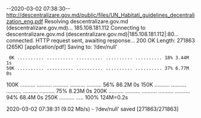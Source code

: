 --2020-03-02 07:38:30--  http://descentralizare.gov.md/public/files/UN_Habitati_guidelines_decentralization_eng.pdf
Resolving descentralizare.gov.md (descentralizare.gov.md)... 185.108.181.112
Connecting to descentralizare.gov.md (descentralizare.gov.md)|185.108.181.112|:80... connected.
HTTP request sent, awaiting response... 200 OK
Length: 271863 (265K) [application/pdf]
Saving to: ‘/dev/null’

     0K .......... .......... .......... .......... .......... 18% 3.44M 1s
    50K .......... .......... .......... .......... .......... 37% 6.77M 0s
   100K .......... .......... .......... .......... .......... 56% 86.2M 0s
   150K .......... .......... .......... .......... .......... 75% 8.23M 0s
   200K .......... .......... .......... .......... .......... 94% 68.4M 0s
   250K .......... .....                                      100%  124M=0.2s

2020-03-02 07:38:31 (9.02 Mb/s) - ‘/dev/null’ saved [271863/271863]

